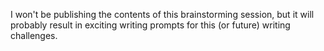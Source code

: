 I won't be publishing the contents of this brainstorming session, but it will probably result in exciting writing prompts for this (or future) writing challenges.

